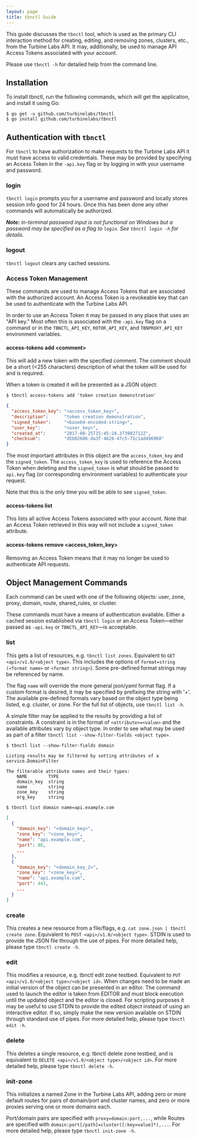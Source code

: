 ```yaml
---
layout: page
title: tbnctl Guide
---
```


[//]: # ( Copyright 2018 Turbine Labs, Inc.                                   )
[//]: # ( you may not use this file except in compliance with the License.    )
[//]: # ( You may obtain a copy of the License at                             )
[//]: # (                                                                     )
[//]: # (     http://www.apache.org/licenses/LICENSE-2.0                      )
[//]: # (                                                                     )
[//]: # ( Unless required by applicable law or agreed to in writing, software )
[//]: # ( distributed under the License is distributed on an "AS IS" BASIS,   )
[//]: # ( WITHOUT WARRANTIES OR CONDITIONS OF ANY KIND, either express or     )
[//]: # ( implied. See the License for the specific language governing        )
[//]: # ( permissions and limitations under the License.                      )

[//]: # (Guide to the tbnctl tool)
This guide discusses the `tbnctl` tool, which is used as the primary CLI
interaction method for creating, editing, and removing zones, clusters, etc.,
from the Turbine Labs API. It may, additionally, be used to manage API Access
Tokens associated with your account.

Please use `tbnctl -h` for detailed help from the command line.

## Installation
To install tbnctl, run the following commands, which will get the application,
and install it using Go:

```console
$ go get -u github.com/turbinelabs/tbnctl
$ go install github.com/turbinelabs/tbnctl
```

## Authentication with `tbnctl`

For `tbnctl` to have authorization to make requests to the Turbine Labs API it
must have access to valid credentials. These may be provided by specifying an
Access Token in the `-api.key` flag or by logging in with your username and
password.

### login

`tbnctl login` prompts you for a username and password and locally stores
session info good for 24 hours. Once this has been done any other commands
will automatically be authorized.

_**Note:** in-terminal password input is not functional on Windows but a password
may be specified as a flag to `login`. See `tbnctl login -h` for details._

### logout

`tbnctl logout` clears any cached sessions.

### Access Token Management

These commands are used to manage Access Tokens that are associated with the
authorized account. An Access Token is a revokeable key that can be used to
authenticate with the Turbine Labs API.

In order to use an Access Token it may be passed in any place that uses an
"API key." Most often this is associated with the `-api.key` flag on a
command or in the `TBNCTL_API_KEY`, `ROTOR_API_KEY`, and `TBNPROXY_API_KEY`
environment variables.

#### access-tokens add &lt;comment&gt;

This will add a new token with the specified comment. The comment should be a
short (<255 characters) description of what the token will be used for and is
required.

When a token is created it will be presented as a JSON object:

```console
$ tbnctl access-tokens add 'token creation demonstration'
```
```json
{
  "access_token_key": "<access_token_key>",
  "description":      "token creation demonstration",
  "signed_token":     "<base64-encoded-string>",
  "user_key":         "<user_key>",
  "created_at":       "2017-08-25T15:45:24.373902712Z",
  "checksum":         "d5b02686-da3f-4626-47c5-71c1ad496960"
}
```

The most important attributes in this object are the `access_token_key` and the
`signed_token`. The `access_token_key` is used to reference the Access Token when
deleting and the `signed_token` is what should be passed to `api.key` flag (or
corresponding environment variables) to authenticate your request.

Note that this is the only time you will be able to see `signed_token`.

#### access-tokens list

This lists all active Access Tokens associated with your account. Note that
an Access Token retrieved in this way will not include a `signed_token`
attribute.

#### access-tokens remove &lt;access\_token\_key&gt;

Removing an Access Token means that it may no longer be used to authenticate
API requests.

## Object Management Commands

Each command can be used with one of the following objects: user, zone, proxy,
domain, route, shared\_rules, or cluster.

These commands must have a means of authentication available. Either a cached
session established via `tbnctl login` or an Access Token&mdash;either passed
as `-api.key` or `TBNCTL_API_KEY`&mdash;is acceptable.

### list

This gets a list of resources, e.g. `tbnctl list zones`. Equivalent to
`GET <api>/v1.0/<object type>`. This includes the options of
`format=string (<format name>` or `<format string>`). Some pre-defined format
strings may be referenced by name.

The flag `name` will override the more general json/yaml format flag. If a
custom format is desired, it may be specified by prefixing the string with '+'.
The available pre-defined formats vary based on the object type being listed,
e.g. cluster, or zone. For the full list of objects, use `tbnctl list -h`.

A simple filter may be applied to the results by providing a list of constraints.
A constraint is in the format of `<attribute>=<value>` and the available
attributes vary by object type. In order to see what may be used as part of a
filter `tbnctl list --show-filter-fields <object type>`.

```console
$ tbnctl list --show-filter-fields domain
```
```shell
Listing results may be filtered by setting attributes of a service.DomainFilter

The filterable attribute names and their types:
    NAME        TYPE
    domain_key  string
    name        string
    zone_key    string
    org_key     string
```

```console
$ tbnctl list domain name=api.example.com
```
```json
[
  {
    "domain_key": "<domain_key>",
    "zone_key": "<zone_key>",
    "name": "api.example.com",
    "port": 80,
    ...
  },
  {
    "domain_key": "<domain_key_2>",
    "zone_key": "<zone_key>",
    "name": "api.example.com",
    "port": 443,
    ...
  }
]
```

### create

This creates a new resource from a file/flags, e.g. `cat zone.json | tbnctl
create zone`. Equivalent to `POST <api>/v1.0/<object type>`. STDIN is used to
provide the JSON file through the use of pipes. For more detailed help, please
type `tbnctl create -h`.

### edit

This modifies a resource, e.g. tbnctl edit zone testbed. Equivalent to
`PUT <api>/v1.0/<object type>/<object id>`. When changes need to be made an
initial version of the object can be presented in an editor. The command used
to launch the editor is taken from EDITOR and must block execution until the
updated object and the editor is closed. For scripting purposes it may be
useful to use STDIN to provide the edited object instead of using an
interactive editor. If so, simply make the new version available on STDIN
through standard use of pipes. For more detailed help, please type
`tbnctl edit -h`.


### delete

This deletes a single resource, e.g. tbnctl delete zone testbed, and is
equivalent to `DELETE <api>/v1.0/<object type>/<object id>`. For more detailed
help, please type `tbnctl delete -h`.


### init-zone

This initializes a named Zone in the Turbine Labs API, adding zero or more
default routes for pairs of domain/port and cluster names, and zero or more
proxies serving one or more domains each.

Port/domain pairs are specified with `proxy=domain:port,...`, while Routes are
specified with `domain:port[/path]=cluster([:key=value]*),...`. For more
detailed help, please type `tbnctl init-zone -h`.
